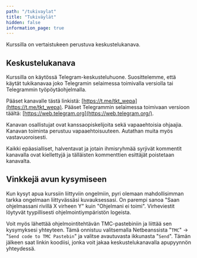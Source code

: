 ```yaml
---
path: "/tukivaylat"
title: "Tukiväylät"
hidden: false
information_page: true
---
```


Kurssilla on vertaistukeen perustuva keskustelukanava.

## Keskustelukanava

Kurssilla on käytössä Telegram-keskusteluhuone. Suosittelemme, että käytät tukikanavaa joko Telegramin selaimessa toimivalla versiolla tai Telegrammin työpöytäohjelmalla.

Pääset kanavalle tästä linkistä: [https://t.me/tkt_wepa](https://t.me/tkt_wepa). Pääset Telegrammin selaimessa toimivaan versioon täältä: [https://web.telegram.org](https://web.telegram.org/).

Kanavan osallistujat ovat kanssaopiskelijoita sekä vapaaehtoisia ohjaajia. Kanavan toiminta perustuu vapaaehtoisuuteen. Autathan muita myös vastavuoroisesti.

Kaikki epäasialliset, halventavat ja jotain ihmisryhmää syrjivät kommentit kanavalla ovat kiellettyjä ja tälläisten kommenttien esittäjät poistetaan kanavalta.


## Vinkkejä avun kysymiseen

Kun kysyt apua kurssiin liittyviin ongelmiin, pyri olemaan mahdollisimman tarkka ongelmaan liittyvässäsi kuvauksessasi. On parempi sanoa "Saan ohjelmassani rivillä X virheen Y" kuin "Ohjelmani ei toimi". Virheviestit löytyvät tyypillisesti ohjelmointiympäristön logeista.

Voit myös lähettää ohjelmointitehtävän TMC-pastebiniin ja liittää sen kysymyksesi yhteyteen. Tämä onnistuu valitsemalla Netbeanssista "`TMC`" -> "`Send code to TMC Pastebin`" ja valitse avautuvasta ikkunasta "`Send`". Tämän jälkeen saat linkin koodiisi, jonka voit jakaa keskustelukanavalla apupyynnön yhteydessä.
